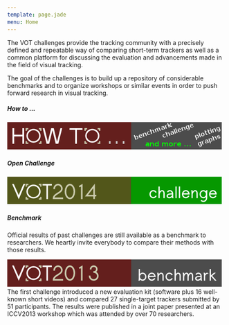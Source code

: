 ```yaml
---
template: page.jade
menu: Home
---
```


The VOT challenges provide the tracking community with a precisely defined and repeatable way of comparing short-term trackers as well as a common platform for discussing the evaluation and advancements made in the field of visual tracking.

The goal of the challenges is to build up a repository of considerable benchmarks and to organize workshops or similar events in order to push forward research in visual tracking.

##### How to ...
<a href="/howto/"><img alt="How to ..." src="img/howto.png" /></a>
<br>

##### Open Challenge

<a href="/vot2014/"><img alt="VOT2014 challenge" src="img/vot2014.png" /></a>
<br>

##### Benchmark

Official results of past challenges are still available as a benchmark to researchers. We heartly invite everybody to compare their methods with those results.

<a href="/vot2013/"><img alt="VOT2013 benchmark" src="img/vot2013.png" /></a>
The first challenge introduced a new evaluation kit (software plus 16 well-known short videos) and compared 27 single-target trackers submitted by 51 participants. The results were published in a joint paper presented at an ICCV2013 workshop which was attended by over 70 researchers.
